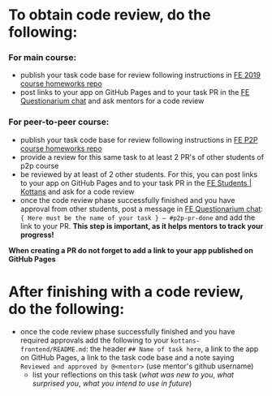 # To obtain code review, do the following:

### For main course:

   * publish your task code base for review following instructions in [FE 2019 course homeworks repo](https://github.com/kottans/frontend-2019-homeworks)
   * post links to your app on GitHub Pages and to your task PR in the [FE Questionarium chat](https://t.me/joinchat/DmX0JAl-mh5W0jrWli8Ycw) and ask mentors for a code review

### For peer-to-peer course:

   * publish your task code base for review following instructions in [FE P2P course homeworks repo](https://github.com/kottans/frontend-2019-p2p)
   * provide a review for this same task to at least 2 PR's of other students of p2p course
   * be reviewed by at least of 2 other students. For this, you can post links to your app on GitHub Pages and to your task PR in the [FE Students | Kottans](https://t.me/joinchat/DmX0JBHVkEhV1us2HdMmpA) and ask for a code review
   * once the code review phase successfully finished and you have approval from other students, post a message in [FE Questionarium chat](https://t.me/joinchat/DmX0JAl-mh5W0jrWli8Ycw):
   `{ Here must be the name of your task } — #p2p-pr-done` and add the link to your PR. **This step is important, as it helps mentors to track your progress!**
   
**When creating a PR do not forget to add a link to your app published on GitHub Pages**
      
# After finishing with a code review, do the following:

* once the code review phase successfully finished and you have required approvals add the following to your `kottans-frontend/README.md`:
     the header `## Name of task here`,
     a link to the app on GitHub Pages,
     a link to the task code base and
     a note saying `Reviewed and approved by @<mentor>`
     (use mentor's github username)
   * list your reflections on this task
     (_what was new to you_, _what surprised you_, _what you intend to use in future_)
